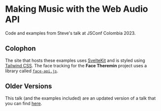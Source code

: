 # Making Music with the Web Audio API

Code and examples from Steve's talk at JSConf Colombia 2023.

## Colophon

The site that hosts these examples uses [SvelteKit](https://svelte.kit.dev) and is styled using [Tailwind CSS](https://tailwindcss.com). The face tracking for the **Face Theremin** project uses a library called [`face-api.js`](https://npm.im/face-api.js).

## Older Versions

This talk (and the examples included) are an updated version of a talk that you can find [here](https://github.com/stevekinney/making-music).
